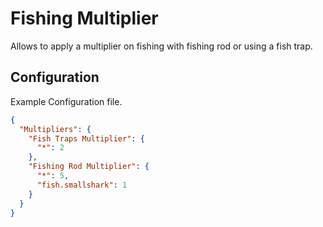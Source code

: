# Fishing Multiplier

Allows to apply a multiplier on fishing with fishing rod or using a fish trap.

## Configuration

Example Configuration file.

```json
{
  "Multipliers": {
    "Fish Traps Multiplier": {
      "*": 2
    },
    "Fishing Rod Multiplier": {
      "*": 5,
      "fish.smallshark": 1
    }
  }
}
```
